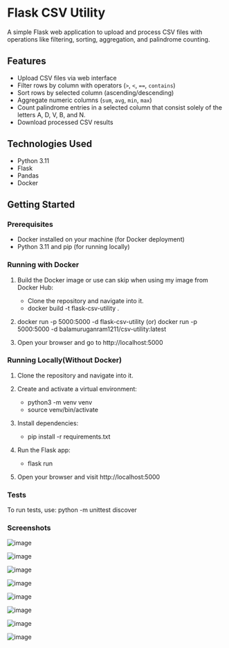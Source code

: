 # Flask CSV Utility

A simple Flask web application to upload and process CSV files with operations like filtering, sorting, aggregation, and palindrome counting.

## Features

- Upload CSV files via web interface
- Filter rows by column with operators (`>`, `<`, `==`, `contains`)
- Sort rows by selected column (ascending/descending)
- Aggregate numeric columns (`sum`, `avg`, `min`, `max`)
- Count palindrome entries in a selected column that consist solely of the letters A, D, V, B, and N.
- Download processed CSV results

## Technologies Used

- Python 3.11
- Flask
- Pandas
- Docker

## Getting Started

### Prerequisites

- Docker installed on your machine (for Docker deployment)
- Python 3.11 and pip (for running locally)

### Running with Docker

1. Build the Docker image or use can skip when using my image from Docker Hub:
   - Clone the repository and navigate into it.
   - docker build -t flask-csv-utility .

2. docker run -p 5000:5000 -d flask-csv-utility (or) docker run -p 5000:5000 -d balamuruganram1211/csv-utility:latest

3. Open your browser and go to http://localhost:5000

### Running Locally(Without Docker)
1. Clone the repository and navigate into it.

2. Create and activate a virtual environment:
    - python3 -m venv venv
    - source venv/bin/activate 

3. Install dependencies:
    - pip install -r requirements.txt

4. Run the Flask app:
    - flask run

5. Open your browser and visit http://localhost:5000

### Tests
To run tests, use:
   python -m unittest discover

### Screenshots
![image](https://github.com/user-attachments/assets/8dc8fe19-ffb3-4afd-84df-4d67f18b3e43)

![image](https://github.com/user-attachments/assets/9436d01e-345e-45c5-9d35-4d3e8759ac5a)

![image](https://github.com/user-attachments/assets/2811a4b7-9ce6-4133-b27e-0113d1c171ef)

![image](https://github.com/user-attachments/assets/8896ec0c-1ef1-437f-a2d9-56ad12070e73)

![image](https://github.com/user-attachments/assets/29e30f5a-ec79-416a-905c-5e5739364199)

![image](https://github.com/user-attachments/assets/a76ee877-50a3-414e-a84d-eb992caed27e)

![image](https://github.com/user-attachments/assets/d9eacdb0-31dd-4482-884a-fccdcd9870b5)

![image](https://github.com/user-attachments/assets/6a18b51f-50d6-42c8-a5bd-5756e8aeddfe)
